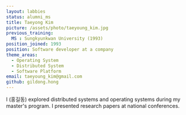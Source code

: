 ```yaml
---
layout: labbies
status: alumni_ms
title: Taeyong Kim
picture: /assets/photo/taeyoung_kim.jpg
previous_training:
  MS : Sungkyunkwan University (1993)
position_joined: 1993
position: Software developer at a company
theme_areas:
  - Operating System
  - Distributed System
  - Software Platform
email: taeyoung_kim@gmail.com
github: gildong.hong
---
```


I (홍길동) explored distributed systems and operating systems during my master's program. I presented research papers at national conferences.